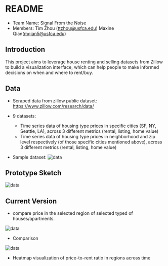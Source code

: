 README
======

* Team Name: Signal From the Noise
* Members: Tim Zhou (ttzhou@usfca.edu) Maxine Qian(mqian5@usfca.edu)

Introduction
------------

This project aims to leverage house renting and selling datasets from Zillow to build a visualization interface, which can help people to make informed decisions on when and where to rent/buy.

Data
----

* Scraped data from zillow public dataset: https://www.zillow.com/research/data/

* 9 datasets:
    * Time series data of housing type prices in specific cities (SF, NY, Seattle, LA), across 3 different metrics (rental, listing, home value)
    * Time series data of housing type prices in neighborhood and zip level respectively (of those specific cities mentioned above), across 3 different metrics (rental, listing, home value)

* Sample dataset:
![data](https://github.com/usfviz/signal_from_noise-/blob/master/project-prototype/screenshot/datasnippet.png)

Prototype Sketch
----------------

![data](https://github.com/usfviz/signal_from_noise-/blob/master/project-prototype/screenshot/prototype.JPG)


Current Version
---------------

* compare price in the selected region of selected typed of houses/apartments.

![data](https://github.com/usfviz/signal_from_noise-/blob/master/project-prototype/screenshot/Visualize.png)

* Comparison

![data](https://github.com/usfviz/signal_from_noise-/blob/master/project-prototype/screenshot/Compare.png)

* Heatmap visualization of price-to-rent ratio in regions across time

